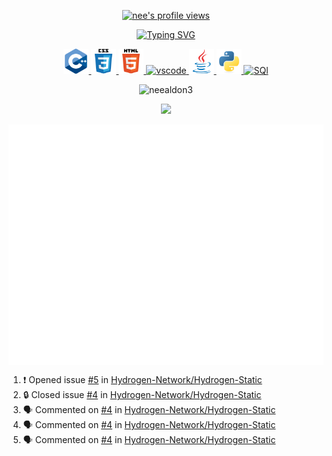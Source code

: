 <p align="center"> <a href="https://komarev.com/ghpvc/?username=neealdon3" target="_blank" rel="noreferrer"> <img src="https://komarev.com/ghpvc/?username=neealdon3" alt="nee's profile views" width="125" height="25" /> </a> </p>
<p align="center"> <a href="https://octoprofile.vercel.app/user?id=neealdon3"><img src="https://readme-typing-svg.herokuapp.com?font=Fira+Code&pause=1000&vCenter=true&center=true&width=435&lines=Hi%2C+I'm+Neealdon3%F0%9F%91%8B;I'm+a+wannabe+hacker+and+coder.;I+love+IT.;Press+for+more+info!" alt="Typing SVG" /></a> </p>
<p align="center"> <a href="https://www.w3schools.com/cpp/" target="_blank" rel="noreferrer"> <img src="https://raw.githubusercontent.com/devicons/devicon/master/icons/cplusplus/cplusplus-original.svg" alt="cplusplus" width="40" height="40" /> </a> <a href="https://www.w3schools.com/css/" target="_blank" rel="noreferrer"> <img src="https://raw.githubusercontent.com/devicons/devicon/master/icons/css3/css3-original-wordmark.svg" alt="css3" width="40" height="40" /> </a> <a href="https://www.w3.org/html/" target="_blank" rel="noreferrer"> <img src="https://raw.githubusercontent.com/devicons/devicon/master/icons/html5/html5-original-wordmark.svg" alt="html5" width="40" height="40" /> </a> <a href="https://code.visualstudio.com" target="_blank" rel="noreferrer"> <img src="https://cdn.svgporn.com/logos/visual-studio-code.svg" alt="vscode" width="40" height="40" /> </a> <a href="https://www.java.com" target="_blank" rel="noreferrer"> <img src="https://raw.githubusercontent.com/devicons/devicon/master/icons/java/java-original.svg" alt="java" width="40" height="40" /> </a> <a href="https://www.python.org" target="_blank" rel="noreferrer"> <img src="https://raw.githubusercontent.com/devicons/devicon/master/icons/python/python-original.svg" alt="python" width="40" height="40" /> </a> <a href="https://www.mysql.com/" target="_blank" rel="nereferrer"> <img src="https://www.mysql.com/common/logos/logo-mysql-170x115.png" alt="SQl" width="40" height="40" /> </a> </p>
<p></p>

<p align="center"> <img src="https://github-readme-stats.vercel.app/api/top-langs?username=neealdon3&show_icons=true&locale=en&layout=compact" alt="neealdon3" /></p>
<p align="center"> <a href="https://discord.gg/Y3Amtwk27U"  ><img src="https://invidget.switchblade.xyz/Y3Amtwk27U"></img></a> </p>

<p align="center">
<img align="center" src="/github-metrics.svg">
</p>


<!--START_SECTION:activity-->
1. ❗ Opened issue [#5](https://github.com/Hydrogen-Network/Hydrogen-Static/issues/5) in [Hydrogen-Network/Hydrogen-Static](https://github.com/Hydrogen-Network/Hydrogen-Static)
2. 🔒 Closed issue [#4](https://github.com/Hydrogen-Network/Hydrogen-Static/issues/4) in [Hydrogen-Network/Hydrogen-Static](https://github.com/Hydrogen-Network/Hydrogen-Static)
3. 🗣 Commented on [#4](https://github.com/Hydrogen-Network/Hydrogen-Static/issues/4#issuecomment-1769786269) in [Hydrogen-Network/Hydrogen-Static](https://github.com/Hydrogen-Network/Hydrogen-Static)
4. 🗣 Commented on [#4](https://github.com/Hydrogen-Network/Hydrogen-Static/issues/4#issuecomment-1769784668) in [Hydrogen-Network/Hydrogen-Static](https://github.com/Hydrogen-Network/Hydrogen-Static)
5. 🗣 Commented on [#4](https://github.com/Hydrogen-Network/Hydrogen-Static/issues/4#issuecomment-1769541291) in [Hydrogen-Network/Hydrogen-Static](https://github.com/Hydrogen-Network/Hydrogen-Static)
<!--END_SECTION:activity-->
